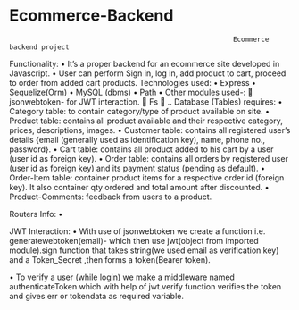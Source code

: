 # Ecommerce-Backend

                                                            Ecommerce backend project
                                                            
                                                            
Functionality:
  •	It’s a proper backend for an ecommerce site developed in Javascript.
  •	User can perform Sign in, log in, add product to cart, proceed to order from added cart products. 
Technologies used:
  •	Express
  •	Sequelize(Orm)
  •	MySQL (dbms)
  •	Path
  •	Other modules used-:
    	jsonwebtoken- for JWT interaction.
    	Fs
    	..
Database (Tables) requires:
  •	Category table: to contain category/type of product available on site.
  •	Product table: contains all product available and their respective category, prices, descriptions, images.
  •	Customer table: contains all registered user’s details {email (generally used as identification key), name, phone no., password}.
  •	Cart table: contains all product added to his cart by a user (user id as foreign key).
  •	Order table: contains all orders by registered user (user id as foreign key) and its payment status (pending as default).
  •	Order-Item table:  container product items for a respective order id (foreign key). It also container qty ordered and total amount after discounted. 
  •	Product-Comments: feedback from users to a product.

Routers Info:
  •	


JWT Interaction:
  •	  With use of jsonwebtoken we create a function i.e. generatewebtoken(email)- which then use jwt(object from imported module).sign function that takes string(we used email as verification key) and a Token_Secret ,then forms a token(Bearer token).

  •	To verify a user (while login) we make a middleware named   authenticateToken which with help of jwt.verify function verifies the token and gives err or tokendata as required variable.
